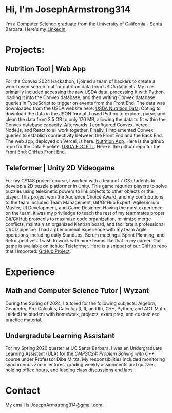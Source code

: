 # Hi, I'm JosephArmstrong314   

I'm a Computer Science graduate from the University of California - Santa Barbara. Here's my [LinkedIn](https://www.linkedin.com/in/joseph-armstrong-31415926535897932384626/).

# Projects:

## Nutrition Tool | Web App

For the Convex 2024 Hackathon, I joined a team of hackers to create a web-based search tool for nutrition data from USDA datasets. My role primarily included accessing the raw USDA data, processing it with Python, loading it into the Convex database, and then writing Convex database queries in TypeScript to trigger on events from the Front End. The data was downloaded from the USDA website here: [USDA Nutrition Data](https://fdc.nal.usda.gov/). Opting to download the data in the JSON format, I used Python to explore, parse, and clean the data from 3.5 GB to only 170 MB, allowing the data to fit within the Convex database capacity. Afterwards, I configured Convex, Vercel, Node.js, and React to all work together. Finally, I implemented Convex queries to establish connectivity between the Front End and the Back End. The web app, deployed on Vercel, is here: [Nutrition App](https://convex-nutriiton.vercel.app/). Here is the github repo for the Data Pipeline: [USDA FDC ETL](https://github.com/JosephArmstrong314/usda-fdc-etl/tree/main). Here is the github repo for the Front End: [GitHub Front End](https://github.com/mashiourcse/convex_nutriiton).

## Teleformer | Unity 2D Videogame

For my CS148 project course, I worked with a team of 7 CS students to develop a 2D puzzle platformer in Unity. This game requries players to solve puzzles using telekinetic powers to link objects to other objects or the player. This project won the Audience Choice Award, and my contributions to the team included Team Management, Git/GitHub Expert, Agile/Scrum Master, UI Development, and Game Designer. Having the most experience on the team, it was my priviledge to teach the rest of my teammates proper Git/GitHub protocols to maximize code organization, minimize merge conflicts, maintain an organized Kanban board, and facilitate a professional CI/CD pipeline. I had a phenomenal experience with my team Agile operations, including daily Standups, Scrum meetings, Sprint Planning, and Retrospectives. I wish to work with more teams like that in my career. Our game is available on itch.io: [Teleformer](https://qiruhu.itch.io/teleformer). Here is a snippet of our GitHub repo that I imported: [GitHub Project](https://github.com/JosephArmstrong314/Teleformer/tree/main).

# Experience

## Math and Computer Science Tutor | Wyzant

During the Spring of 2024, I tutored for the following subjects: Algebra, Geometry, Pre-Calculus, Calculus (I, II, and III), C++, Python, and ACT Math. I aided the student with homework, projects, exam prep, and customized practice material.

## Undergradute Learning Assistant

For my Spring 2020 quarter at UC Santa Barbara, I was an Undergraduate Learning Assistant (ULA) for the *CMPSC24: Problem Solving with C++* course under Professor Diba Mirza. My responsibilities included monitoring synchronous Zoom lectures, grading weekly assignments and quizzes, holding office hours, and leading class discussions and labs.

# Contact

My email is [JosephArmstrong314@gmail.com](JosephArmstrong314@gmail.com).

<!---
JosephArmstrong314/JosephArmstrong314 is a ✨ special ✨ repository because its `README.md` (this file) appears on your GitHub profile.
You can click the Preview link to take a look at your changes.
--->
